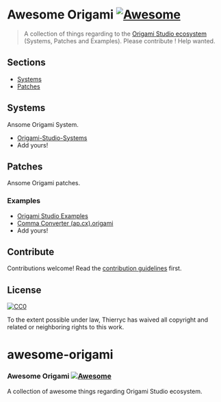 # Awesome Origami [![Awesome](https://cdn.rawgit.com/sindresorhus/awesome/d7305f38d29fed78fa85652e3a63e154dd8e8829/media/badge.svg)](https://github.com/sindresorhus/awesome)

> A collection of things regarding to the [Origami Studio ecosystem ](https://origami.design) (Systems, Patches and Examples).
> Please contribute ! Help wanted.


## Sections

- [Systems](#systems)
- [Patches](#patches)


## Systems

Ansome Origami System.

- [Origami-Studio-Systems](https://github.com/jonathanhammond/Origami-Studio-Systems)
- Add yours!


## Patches

Ansome Origami patches.

### Examples

- [Origami Studio Examples](https://origami.design/examples/)
- [Comma Converter (ap.cx).origami](https://www.dropbox.com/s/h8gc9aov52x1zgo/Comma%20Converter%20%28ap.cx%29.origami?dl=0)
- Add yours!


## Contribute

Contributions welcome! Read the [contribution guidelines](contributing.md) first.


## License

[![CC0](http://mirrors.creativecommons.org/presskit/buttons/88x31/svg/cc-zero.svg)](http://creativecommons.org/publicdomain/zero/1.0)

To the extent possible under law, Thierryc has waived all copyright and
related or neighboring rights to this work.
# awesome-origami

### **Awesome Origami** [![Awesome](https://awesome.re/badge.svg)](https://awesome.re)

A collection of awesome things regarding Origami Studio ecosystem.
